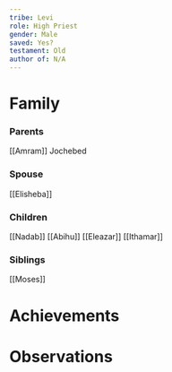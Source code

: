 ```yaml
---
tribe: Levi
role: High Priest
gender: Male
saved: Yes?
testament: Old
author of: N/A
---
```


# Family

### Parents 
[[Amram]]
Jochebed
### Spouse
[[Elisheba]]
### Children 
[[Nadab]]
[[Abihu]]
[[Eleazar]]
[[Ithamar]]
### Siblings
[[Moses]]




# Achievements 

# Observations


